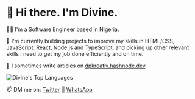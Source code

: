 # 👋 Hi there. I'm Divine.

👨‍💻 I'm a Software Engineer based in Nigeria.<br>

<!--- 🔭 I’m currently working at TruParse with a team of developers to build products. --->

🌱 I'm currently building projects to improve my skills in HTML/CSS, JavaScript, React, Node.js and TypeScript, and picking up other relevant skills I need to get my job done efficiently and on time.

📝 I sometimes write articles on [dpkreativ.hashnode.dev](https://dpkreativ.hashnode.dev).

<!--- **⚡ Here are a couple of personal projects I've worked on recently:**
- [Fylo Landing Page](https://github.com/dpkreativ/fylo)(Frontend)
- [Base Apparel](https://github.com/dpkreativ/base-apparel)(Frontend)
- [Magazine Page](https://github.com/dpkreativ/magazine-page)(Frontend)
- [CRUD API](https://github.com/dpkreativ/crud-app-api)(Backend)
- [E-Learning App Backend](https://github.com/dpkreativ/e-learning-app)(Backend) --->

![Divine's Top Languages](https://github-readme-stats.vercel.app/api/top-langs/?username=dpkreativ&layout=compact&langs_count=6)

📫 DM me on: [Twitter](https://twitter.com/dpkreativ) || [WhatsApp](https://wa.me/2349021824073)

<!--
**dpkreativ/dpkreativ** is a ✨ _special_ ✨ repository because its `README.md` (this file) appears on your GitHub profile.

Here are some ideas to get you started:

- 🔭 I’m currently working on ...
- 🌱 I’m currently learning ...
- 👯 I’m looking to collaborate on ...
- 🤔 I’m looking for help with ...
- 💬 Ask me about ...
- 📫 How to reach me: ...
- 😄 Pronouns: ...
- ⚡ Fun fact: ...
-->
